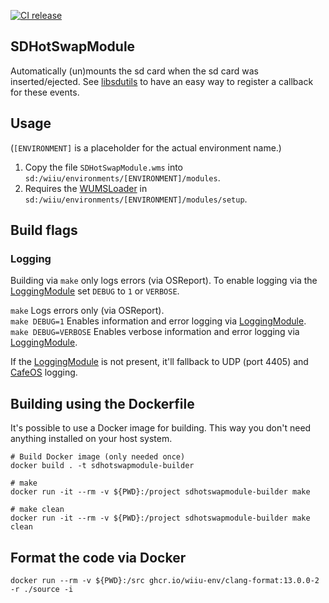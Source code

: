 [![CI release](https://github.com/wiiu-env/SDHotSwapModule/actions/workflows/ci.yml/badge.svg)](https://github.com/wiiu-env/SDHotSwapModule/actions/workflows/ci.yml)

## SDHotSwapModule

Automatically (un)mounts the sd card when the sd card was inserted/ejected. See [libsdutils](https://github.com/wiiu-env/libsdutils) to have an easy way to register a callback for these events.

## Usage
(`[ENVIRONMENT]` is a placeholder for the actual environment name.)

1. Copy the file `SDHotSwapModule.wms` into `sd:/wiiu/environments/[ENVIRONMENT]/modules`.  
2. Requires the [WUMSLoader](https://github.com/wiiu-env/WUMSLoader) in `sd:/wiiu/environments/[ENVIRONMENT]/modules/setup`.

## Build flags

### Logging
Building via `make` only logs errors (via OSReport). To enable logging via the [LoggingModule](https://github.com/wiiu-env/LoggingModule) set `DEBUG` to `1` or `VERBOSE`.

`make` Logs errors only (via OSReport).  
`make DEBUG=1` Enables information and error logging via [LoggingModule](https://github.com/wiiu-env/LoggingModule).  
`make DEBUG=VERBOSE` Enables verbose information and error logging via [LoggingModule](https://github.com/wiiu-env/LoggingModule).

If the [LoggingModule](https://github.com/wiiu-env/LoggingModule) is not present, it'll fallback to UDP (port 4405) and [CafeOS](https://github.com/wiiu-env/USBSerialLoggingModule) logging.

## Building using the Dockerfile

It's possible to use a Docker image for building. This way you don't need anything installed on your host system.

```
# Build Docker image (only needed once)
docker build . -t sdhotswapmodule-builder

# make 
docker run -it --rm -v ${PWD}:/project sdhotswapmodule-builder make

# make clean
docker run -it --rm -v ${PWD}:/project sdhotswapmodule-builder make clean
```

## Format the code via Docker

`docker run --rm -v ${PWD}:/src ghcr.io/wiiu-env/clang-format:13.0.0-2 -r ./source -i`
